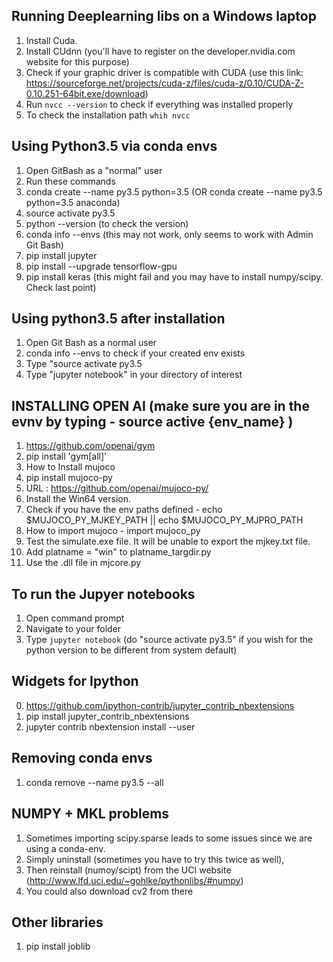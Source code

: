 ## Running Deeplearning libs on a Windows laptop
1. Install Cuda.
2. Install CUdnn (you'll have to register on the developer.nvidia.com website for this purpose)
2. Check if your graphic driver is compatible with CUDA (use this link: https://sourceforge.net/projects/cuda-z/files/cuda-z/0.10/CUDA-Z-0.10.251-64bit.exe/download)
3. Run `nvcc --version` to check if everything was installed properly
4. To check the installation path `whih nvcc	`


## Using Python3.5 via conda envs
1. Open GitBash as a "normal" user
2. Run these commands
3. conda create --name py3.5 python=3.5 	(OR conda create --name py3.5 python=3.5 anaconda)
4. source activate py3.5
5. python --version  						(to check the version)
6. conda info --envs  						(this may not work, only seems to work with Admin Git Bash)
7. pip install jupyter
8. pip install --upgrade tensorflow-gpu
9. pip install keras (this might fail and you may have to install numpy/scipy. Check last point)

## Using python3.5 after installation
1. Open Git Bash as a normal user
2. conda info --envs to check if your created env exists
2. Type "source activate py3.5
3. Type "jupyter notebook" in your directory of interest

## INSTALLING OPEN AI (make sure you are in the evnv by typing - source active {env_name} ) 
1. https://github.com/openai/gym
2. pip install 'gym[all]'
3. How to Install mujoco
4. pip install mujoco-py
5. URL : https://github.com/openai/mujoco-py/
6. Install the Win64 version.
7. Check if you have the env paths defined - echo $MUJOCO_PY_MJKEY_PATH  || echo $MUJOCO_PY_MJPRO_PATH
8. How to import mujoco - import mujoco_py
9. Test the simulate.exe file. It will be unable to export the mjkey.txt file. 
10. Add platname = "win" to platname_targdir.py
11. Use the .dll file in mjcore.py

## To run the Jupyer notebooks
1.  Open command prompt
2.  Navigate to your folder
3.  Type `jupyter notebook` (do "source activate py3.5" if you wish for the python version to be different from system default)

## Widgets for Ipython
0. https://github.com/ipython-contrib/jupyter_contrib_nbextensions
1. pip install jupyter_contrib_nbextensions
2. jupyter contrib nbextension install --user


## Removing conda envs
1. conda remove --name py3.5 --all


## NUMPY + MKL problems
1. Sometimes importing scipy.sparse leads to some issues since we are using a conda-env.
2. Simply uninstall (sometimes you have to try this twice as well), 
3. Then reinstall (numoy/scipt) from the UCI website (http://www.lfd.uci.edu/~gohlke/pythonlibs/#numpy)
4. You could also download cv2 from there

## Other libraries
1. pip install joblib